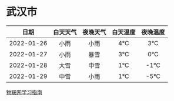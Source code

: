 # 武汉市
|日期|白天天气|夜晚天气|白天温度|夜晚温度|
|:--:|:--:|:--:|:--:|:--:|
|2022-01-26|小雨|小雨|4℃|3℃|
|2022-01-27|小雨|暴雪|3℃|0℃|
|2022-01-28|大雪|中雪|1℃|-1℃|
|2022-01-29|中雪|小雨|1℃|-5℃|
 
[物联网学习指南](http://doc.lziqi.top/IoT)
